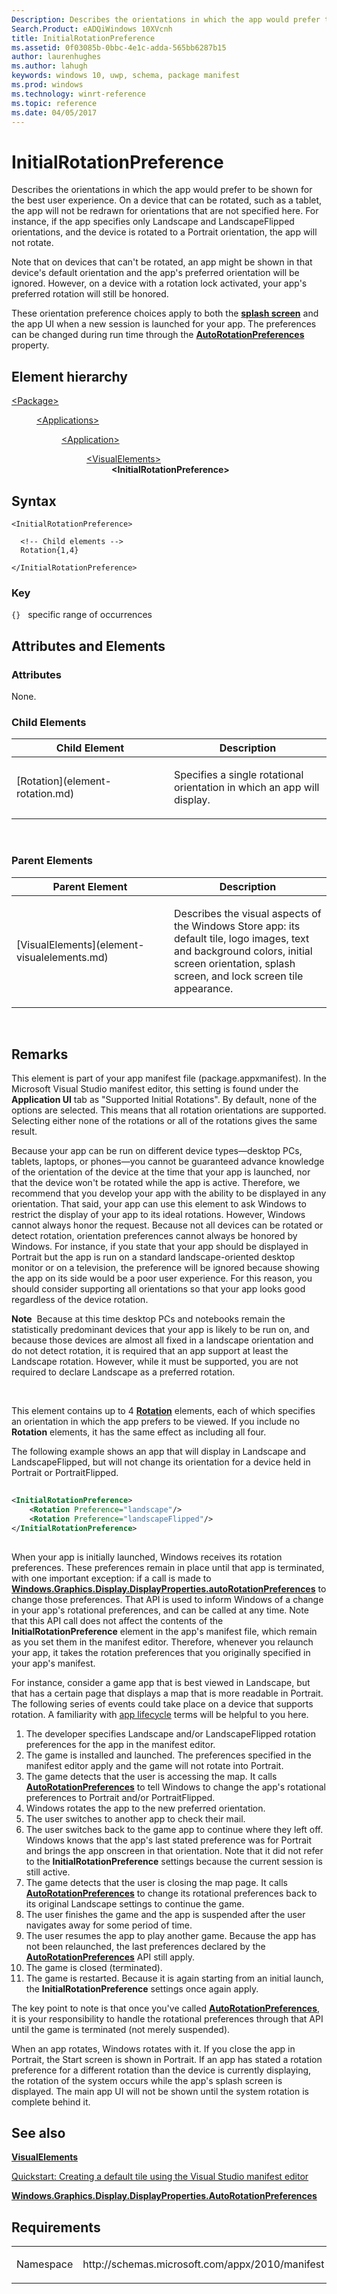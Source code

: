 ```yaml
---
Description: Describes the orientations in which the app would prefer to be shown for the best user experience. 
Search.Product: eADQiWindows 10XVcnh
title: InitialRotationPreference
ms.assetid: 0f03085b-0bbc-4e1c-adda-565bb6287b15
author: laurenhughes
ms.author: lahugh
keywords: windows 10, uwp, schema, package manifest
ms.prod: windows
ms.technology: winrt-reference
ms.topic: reference
ms.date: 04/05/2017
---
```


# InitialRotationPreference


Describes the orientations in which the app would prefer to be shown for the best user experience. On a device that can be rotated, such as a tablet, the app will not be redrawn for orientations that are not specified here. For instance, if the app specifies only Landscape and LandscapeFlipped orientations, and the device is rotated to a Portrait orientation, the app will not rotate.

Note that on devices that can't be rotated, an app might be shown in that device's default orientation and the app's preferred orientation will be ignored. However, on a device with a rotation lock activated, your app's preferred rotation will still be honored.

These orientation preference choices apply to both the [**splash screen**](element-splashscreen.md) and the app UI when a new session is launched for your app. The preferences can be changed during run time through the [**AutoRotationPreferences**](https://msdn.microsoft.com/library/windows/apps/br226145) property.

## Element hierarchy

<dl>
<dt><a href="element-package.md">&lt;Package&gt;</a></dt>
<dd>
<dl>
<dt><a href="element-applications.md">&lt;Applications&gt;</a></dt>
<dd>
<dl>
<dt><a href="element-application.md">&lt;Application&gt;</a></dt>
<dd>
<dl>
<dt><a href="element-visualelements.md">&lt;VisualElements&gt;</a></dt>
<dd><b>&lt;InitialRotationPreference&gt;</b></dd>
</dl>
</dd>
</dl>
</dd>
</dl>
</dd>
</dl>

## Syntax

``` syntax
<InitialRotationPreference>

  <!-- Child elements -->
  Rotation{1,4}

</InitialRotationPreference>
```

### Key

`{}`   specific range of occurrences

## Attributes and Elements


### Attributes

None.

### Child Elements

<table>
<colgroup>
<col width="50%" />
<col width="50%" />
</colgroup>
<thead>
<tr class="header">
<th>Child Element</th>
<th>Description</th>
</tr>
</thead>
<tbody>
<tr class="odd">
<td>[Rotation](element-rotation.md)</td>
<td><p>Specifies a single rotational orientation in which an app will display.</p></td>
</tr>
</tbody>
</table>

 

### Parent Elements

<table>
<colgroup>
<col width="50%" />
<col width="50%" />
</colgroup>
<thead>
<tr class="header">
<th>Parent Element</th>
<th>Description</th>
</tr>
</thead>
<tbody>
<tr class="odd">
<td>[VisualElements](element-visualelements.md)</td>
<td><p>Describes the visual aspects of the Windows Store app: its default tile, logo images, text and background colors, initial screen orientation, splash screen, and lock screen tile appearance.</p></td>
</tr>
</tbody>
</table>

 

## Remarks

This element is part of your app manifest file (package.appxmanifest). In the Microsoft Visual Studio manifest editor, this setting is found under the **Application UI** tab as "Supported Initial Rotations". By default, none of the options are selected. This means that all rotation orientations are supported. Selecting either none of the rotations or all of the rotations gives the same result.

Because your app can be run on different device types—desktop PCs, tablets, laptops, or phones—you cannot be guaranteed advance knowledge of the orientation of the device at the time that your app is launched, nor that the device won't be rotated while the app is active. Therefore, we recommend that you develop your app with the ability to be displayed in any orientation. That said, your app can use this element to ask Windows to restrict the display of your app to its ideal rotations. However, Windows cannot always honor the request. Because not all devices can be rotated or detect rotation, orientation preferences cannot always be honored by Windows. For instance, if you state that your app should be displayed in Portrait but the app is run on a standard landscape-oriented desktop monitor or on a television, the preference will be ignored because showing the app on its side would be a poor user experience. For this reason, you should consider supporting all orientations so that your app looks good regardless of the device rotation.

**Note**  Because at this time desktop PCs and notebooks remain the statistically predominant devices that your app is likely to be run on, and because those devices are almost all fixed in a landscape orientation and do not detect rotation, it is required that an app support at least the Landscape rotation. However, while it must be supported, you are not required to declare Landscape as a preferred rotation.

 

This element contains up to 4 [**Rotation**](element-rotation.md) elements, each of which specifies an orientation in which the app prefers to be viewed. If you include no **Rotation** elements, it has the same effect as including all four.

The following example shows an app that will display in Landscape and LandscapeFlipped, but will not change its orientation for a device held in Portrait or PortraitFlipped.

```XML
                        
<InitialRotationPreference>
    <Rotation Preference="landscape"/>
    <Rotation Preference="landscapeFlipped"/>
</InitialRotationPreference>
                    
```

When your app is initially launched, Windows receives its rotation preferences. These preferences remain in place until that app is terminated, with one important exception: if a call is made to [**Windows.Graphics.Display.DisplayProperties.autoRotationPreferences**](https://msdn.microsoft.com/library/windows/apps/br226145) to change those preferences. That API is used to inform Windows of a change in your app's rotational preferences, and can be called at any time. Note that this API call does not affect the contents of the **InitialRotationPreference** element in the app's manifest file, which remain as you set them in the manifest editor. Therefore, whenever you relaunch your app, it takes the rotation preferences that you originally specified in your app's manifest.

For instance, consider a game app that is best viewed in Landscape, but that has a certain page that displays a map that is more readable in Portrait. The following series of events could take place on a device that supports rotation. A familiarity with [app lifecycle](https://msdn.microsoft.com/library/windows/apps/hh464925) terms will be helpful to you here.

1.  The developer specifies Landscape and/or LandscapeFlipped rotation preferences for the app in the manifest editor.
2.  The game is installed and launched. The preferences specified in the manifest editor apply and the game will not rotate into Portrait.
3.  The game detects that the user is accessing the map. It calls [**AutoRotationPreferences**](https://msdn.microsoft.com/library/windows/apps/br226145) to tell Windows to change the app's rotational preferences to Portrait and/or PortraitFlipped.
4.  Windows rotates the app to the new preferred orientation.
5.  The user switches to another app to check their mail.
6.  The user switches back to the game app to continue where they left off. Windows knows that the app's last stated preference was for Portrait and brings the app onscreen in that orientation. Note that it did not refer to the **InitialRotationPreference** settings because the current session is still active.
7.  The game detects that the user is closing the map page. It calls [**AutoRotationPreferences**](https://msdn.microsoft.com/library/windows/apps/br226145) to change its rotational preferences back to its original Landscape settings to continue the game.
8.  The user finishes the game and the app is suspended after the user navigates away for some period of time.
9.  The user resumes the app to play another game. Because the app has not been relaunched, the last preferences declared by the [**AutoRotationPreferences**](https://msdn.microsoft.com/library/windows/apps/br226145) API still apply.
10. The game is closed (terminated).
11. The game is restarted. Because it is again starting from an initial launch, the **InitialRotationPreference** settings once again apply.

The key point to note is that once you've called [**AutoRotationPreferences**](https://msdn.microsoft.com/library/windows/apps/br226145), it is your responsibility to handle the rotational preferences through that API until the game is terminated (not merely suspended).

When an app rotates, Windows rotates with it. If you close the app in Portrait, the Start screen is shown in Portrait. If an app has stated a rotation preference for a different rotation than the device is currently displaying, the rotation of the system occurs while the app's splash screen is displayed. The main app UI will not be shown until the system rotation is complete behind it.

## See also


[**VisualElements**](element-visualelements.md)

[Quickstart: Creating a default tile using the Visual Studio manifest editor](https://msdn.microsoft.com/library/windows/apps/hh465437)

[**Windows.Graphics.Display.DisplayProperties.AutoRotationPreferences**](https://msdn.microsoft.com/library/windows/apps/br226145)

## Requirements

<table>
<colgroup>
<col width="50%" />
<col width="50%" />
</colgroup>
<tbody>
<tr class="odd">
<td><p>Namespace</p></td>
<td><p>http://schemas.microsoft.com/appx/2010/manifest</p></td>
</tr>
</tbody>
</table>

 

 



